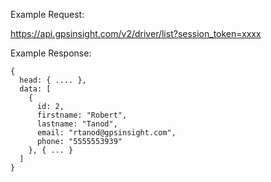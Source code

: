 Example Request:

https://api.gpsinsight.com/v2/driver/list?session_token=xxxx

Example Response:

    {
      head: { .... },
      data: [
        {
          id: 2,
          firstname: "Robert",
          lastname: "Tanod",
          email: "rtanod@gpsinsight.com",
          phone: "5555553939"
        }, { ... }
      ]
    }

